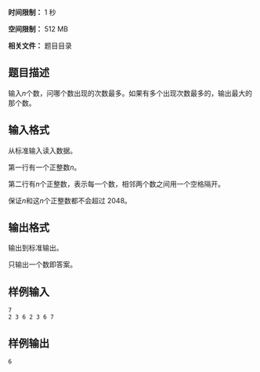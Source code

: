 


**时间限制：** 1 秒 


**空间限制：** 512 MB

**相关文件：** 题目目录




## 题目描述

输入$n$个数，问哪个数出现的次数最多。如果有多个出现次数最多的，输出最大的那个数。

## 输入格式

从标准输入读入数据。

第一行有一个正整数$n$。

第二行有$n$个正整数，表示每一个数，相邻两个数之间用一个空格隔开。

保证$n$和这$n$个正整数都不会超过 $2048$。

## 输出格式

输出到标准输出。

只输出一个数即答案。






## 样例输入

```plain
7
2 3 6 2 3 6 7

```



## 样例输出

```plain
6

```